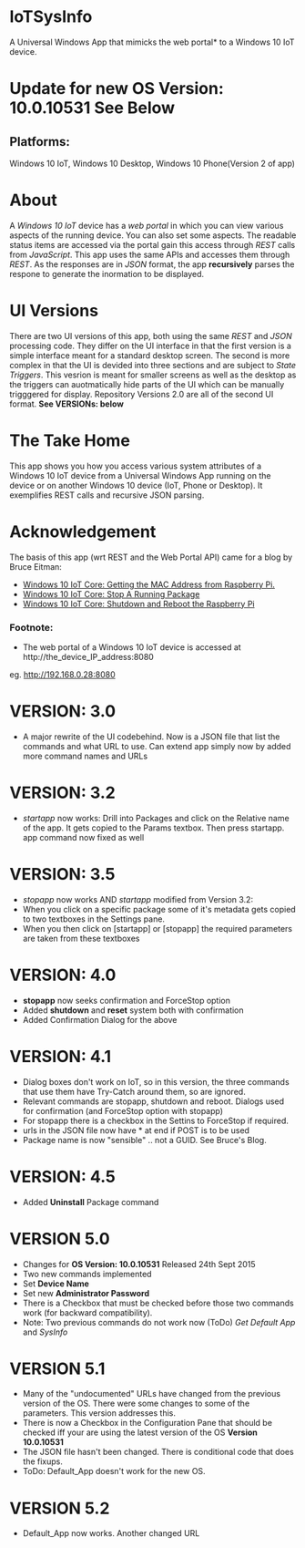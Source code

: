 # IoTSysInfo
A Universal Windows App that mimicks the web portal* to a Windows 10 IoT device. 

# Update for new **OS Version:  10.0.10531** See Below 

## Platforms:
Windows 10 IoT, Windows 10 Desktop, Windows 10 Phone(Version 2 of app)

# About
A *Windows 10 IoT* device has a *web portal* in which you can view various aspects of the running device. You can also set some aspects. The readable status items are accessed via the portal gain this access through *REST* calls from *JavaScript*. This app uses the same APIs and accesses them through *REST*. As the responses are in *JSON* format, the app **recursively** parses the respone to generate the inormation to be displayed.

# UI Versions
There are two UI versions of this app, both using the same *REST* and *JSON* processing code. They differ on the UI interface in that the first version is a simple interface meant for a standard desktop screen. The second is more complex in that the UI is devided into three sections and are subject to *State Triggers*. This vesrion is meant for smaller screens as well as the desktop as the triggers can auotmatically hide parts of the UI which can be manually trigggered for display.
Repository Versions 2.0 are all of the second UI format. **See VERSIONs: below**

# The Take Home
This app shows you how you access various system attributes of a Windows 10 IoT device from a Universal Windows App running on the device or on another Windows 10 device (IoT, Phone or Desktop). It exemplifies REST calls and recursive JSON parsing.

# Acknowledgement
The basis of this app (wrt REST and the Web Portal API) came for a blog by Bruce Eitman: 

* [Windows 10 IoT Core: Getting the MAC Address from Raspberry Pi.](http://www.embedded101.com/BruceEitman/entryid/676/Windows-10-IoT-Core-Getting-the-MAC-Address-from-Raspberry-Pi)
* [Windows 10 IoT Core: Stop A Running Package](http://www.embedded101.com/BruceEitman/entryid/686/windows-10-iot-core-stop-a-running-package)
* [Windows 10 IoT Core: Shutdown and Reboot the Raspberry Pi](http://www.embedded101.com/BruceEitman/entryid/685/windows-10-iot-core-shutdown-and-reboot-the-raspberry-pi)

### Footnote:
* The web portal of a Windows 10 IoT device is accessed at http://the_device_IP_address:8080
 
eg. http://192.168.0.28:8080

# VERSION: 3.0 
* A major rewrite of the UI codebehind. Now is a JSON file that list the commands and what URL to use. Can extend app simply now by added more command names and URLs

# VERSION: 3.2
* *startapp* now works: Drill into Packages and click on the Relative name of the app. It gets copied to the Params textbox. Then press startapp.
app command now fixed as well

# VERSION: 3.5
* *stopapp* now works AND *startapp* modified from Version 3.2:
* When you click on a specific package some of it's metadata gets copied to two textboxes in the Settings pane.
* When you then click on [startapp] or [stopapp] the required parameters are taken from these textboxes

# VERSION: 4.0
* **stopapp** now seeks confirmation and ForceStop option
* Added **shutdown** and **reset** system both with confirmation
* Added Confirmation Dialog for the above

# VERSION: 4.1
* Dialog boxes don't work on IoT, so in this version, the three commands that use them have Try-Catch around them, so are ignored.
* Relevant commands are stopapp, shutdown and reboot. Dialogs used for confirmation (and ForceStop option with stopapp)
* For stopapp there is a checkbox in the Settins to ForceStop if required.
* urls in the JSON file now have * at end if POST is to be used
* Package name is now "sensible" .. not a GUID. See Bruce's Blog.

# VERSION: 4.5
* Added **Uninstall** Package command

# VERSION 5.0
* Changes for **OS Version:  10.0.10531** Released 24th Sept 2015
* Two new commands implemented
* Set **Device Name**
* Set new **Administrator Password**
* There is a Checkbox that must be checked before those two commands work (for backward compatibility).
* Note: Two previous commands do not work now (ToDo) *Get Default App* and *SysInfo*

# VERSION 5.1
* Many of the "undocumented" URLs have changed from the previous version of the OS. There were some changes to some of the parameters. This version addresses this.
* There is now a Checkbox in the Configuration Pane that should be checked iff your are using the latest version of the OS **Version 10.0.10531**
* The JSON file hasn't been changed. There is conditional code that does the fixups.
* ToDo: Default_App doesn't work for the new OS.

# VERSION 5.2
* Default_App now works. Another changed URL



